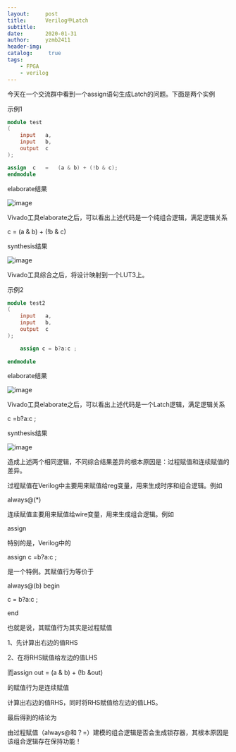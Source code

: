 ```yaml
---
layout:     post
title:      Verilog中Latch
subtitle:   
date:       2020-01-31
author:     yzmb2411
header-img: 
catalog: 	 true
tags:
    - FPGA
    - verilog 
---
```


今天在一个交流群中看到一个assign语句生成Latch的问题。下面是两个实例

示例1

```verilog
module test
(
	input	a,
	input	b,
	output	c
);

assign	c	=	(a & b) + (!b & c);
endmodule
```

elaborate结果

![image](C:/Users/pc/Documents/GitHub/yzmb2411.github.io/img/latch1.png)

Vivado工具elaborate之后，可以看出上述代码是一个纯组合逻辑，满足逻辑关系

c = (a & b) + (!b & c)  

synthesis结果

![image](C:/Users/pc/Documents/GitHub/yzmb2411.github.io/img/latch2.png)

Vivado工具综合之后，将设计映射到一个LUT3上。

示例2

```verilog
module test2
(
	input	a,
	input	b,
	output	c
);

	assign c = b?a:c ;
   
endmodule

```

elaborate结果

![image](C:/Users/pc/Documents/GitHub/yzmb2411.github.io/img/latch3.png)

Vivado工具elaborate之后，可以看出上述代码是一个Latch逻辑，满足逻辑关系

c =b?a:c ;

synthesis结果

![image](C:/Users/pc/Documents/GitHub/yzmb2411.github.io/img/latch4.png)

造成上述两个相同逻辑，不同综合结果差异的根本原因是：过程赋值和连续赋值的差异。

过程赋值在Verilog中主要用来赋值给reg变量，用来生成时序和组合逻辑。例如

always@(*)

连续赋值主要用来赋值给wire变量，用来生成组合逻辑。例如

assign

特别的是，Verilog中的

assign c =b?a:c ;

是一个特例。其赋值行为等价于

always@(b) begin

c = b?a:c ;

end

也就是说，其赋值行为其实是过程赋值

1、先计算出右边的值RHS

2、在将RHS赋值给左边的值LHS
 
而assign out = (a & b) + (!b &out)  

的赋值行为是连续赋值

计算出右边的值RHS，同时将RHS赋值给左边的值LHS。
 
最后得到的结论为
 
由过程赋值（always@和？=）建模的组合逻辑是否会生成锁存器，其根本原因是该组合逻辑存在保持功能！










